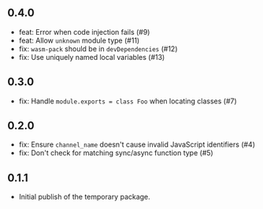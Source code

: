 ## 0.4.0

- feat: Error when code injection fails (#9)
- feat: Allow `unknown` module type (#11)
- fix: `wasm-pack` should be in `devDependencies` (#12)
- fix: Use uniquely named local variables (#13)

## 0.3.0

- fix: Handle `module.exports = class Foo` when locating classes (#7)

## 0.2.0

- fix: Ensure `channel_name` doesn't cause invalid JavaScript identifiers (#4)
- fix: Don't check for matching sync/async function type (#5)

## 0.1.1

- Initial publish of the temporary package.
